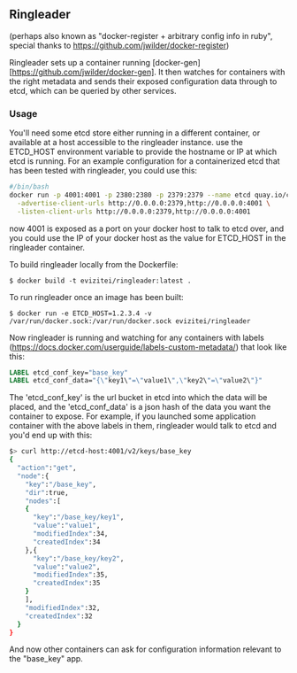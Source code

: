 ## Ringleader

(perhaps also known as "docker-register + arbitrary config info in ruby", special thanks
to https://github.com/jwilder/docker-register)

Ringleader sets up a container running [docker-gen][https://github.com/jwilder/docker-gen].  It then watches
for containers with the right metadata and sends their exposed configuration data
through to etcd, which can be queried by other services.

### Usage

You'll need some etcd store either running in a different container, or available
at a host accessible to the ringleader instance. use the ETCD_HOST environment variable
to provide the hostname or IP at which etcd is running.  For an example configuration
for a containerized etcd that has been tested with ringleader, you could use this:

```bash
#/bin/bash
docker run -p 4001:4001 -p 2380:2380 -p 2379:2379 --name etcd quay.io/coreos/etcd:latest \
  -advertise-client-urls http://0.0.0.0:2379,http://0.0.0.0:4001 \
  -listen-client-urls http://0.0.0.0:2379,http://0.0.0.0:4001
```

now 4001 is exposed as a port on your docker host to talk to etcd over, and you could
use the IP of your docker host as the value for ETCD_HOST in the ringleader container.

To build ringleader locally from the Dockerfile:

    $ docker build -t evizitei/ringleader:latest .

To run ringleader once an image has been built:

    $ docker run -e ETCD_HOST=1.2.3.4 -v /var/run/docker.sock:/var/run/docker.sock evizitei/ringleader

Now ringleader is running and watching for any containers with labels (https://docs.docker.com/userguide/labels-custom-metadata/) that look like this:

```Dockerfile
LABEL etcd_conf_key="base_key"
LABEL etcd_conf_data="{\"key1\"=\"value1\",\"key2\"=\"value2\"}"
```

The 'etcd_conf_key' is the url bucket in etcd into which the data will be placed,
and the 'etcd_conf_data' is a json hash of the data you want the container to expose.
For example, if you launched some application container with the above labels in
them, ringleader would talk to etcd and you'd end up with this:

```bash
$> curl http://etcd-host:4001/v2/keys/base_key
{
  "action":"get",
  "node":{
    "key":"/base_key",
    "dir":true,
    "nodes":[
    {
      "key":"/base_key/key1",
      "value":"value1",
      "modifiedIndex":34,
      "createdIndex":34
    },{
      "key":"/base_key/key2",
      "value":"value2",
      "modifiedIndex":35,
      "createdIndex":35
    }
    ],
    "modifiedIndex":32,
    "createdIndex":32
  }
}
```

And now other containers can ask for configuration information relevant to the "base_key" app.
